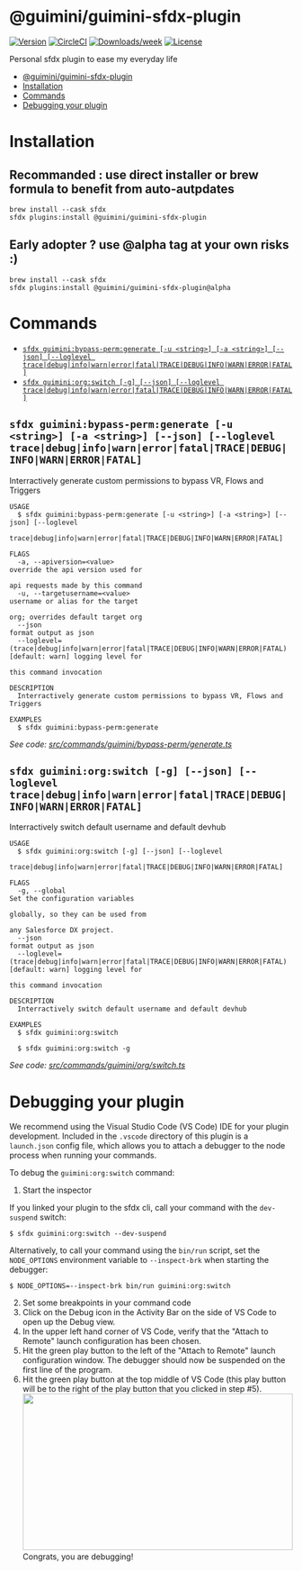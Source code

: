 # @guimini/guimini-sfdx-plugin

[![Version](https://img.shields.io/npm/v/@guimini/guimini-sfdx-plugin.svg)](https://npmjs.org/package/@guimini/guimini-sfdx-plugin)
[![CircleCI](https://circleci.com/gh/guimini/guimini-sfdx-plugin/tree/main.svg?style=shield)](https://circleci.com/gh/guimini/guimini-sfdx-plugin/tree/main)
[![Downloads/week](https://img.shields.io/npm/dw/@guimini/guimini-sfdx-plugin.svg)](https://npmjs.org/package/@guimini/guimini-sfdx-plugin)
[![License](https://img.shields.io/npm/l/@guimini/guimini-sfdx-plugin.svg)](https://github.com/guimini/guimini-sfdx-plugin/blob/main/package.json)

Personal sfdx plugin to ease my everyday life

<!-- toc -->
* [@guimini/guimini-sfdx-plugin](#guiminiguimini-sfdx-plugin)
* [Installation](#installation)
* [Commands](#commands)
* [Debugging your plugin](#debugging-your-plugin)
<!-- tocstop -->

# Installation

## Recommanded : use direct installer or brew formula to benefit from auto-autpdates

```
brew install --cask sfdx
sfdx plugins:install @guimini/guimini-sfdx-plugin
```

## Early adopter ? use @alpha tag at your own risks :)

```
brew install --cask sfdx
sfdx plugins:install @guimini/guimini-sfdx-plugin@alpha
```

# Commands

<!-- commands -->
* [`sfdx guimini:bypass-perm:generate [-u <string>] [-a <string>] [--json] [--loglevel trace|debug|info|warn|error|fatal|TRACE|DEBUG|INFO|WARN|ERROR|FATAL]`](#sfdx-guiminibypass-permgenerate--u-string--a-string---json---loglevel-tracedebuginfowarnerrorfataltracedebuginfowarnerrorfatal)
* [`sfdx guimini:org:switch [-g] [--json] [--loglevel trace|debug|info|warn|error|fatal|TRACE|DEBUG|INFO|WARN|ERROR|FATAL]`](#sfdx-guiminiorgswitch--g---json---loglevel-tracedebuginfowarnerrorfataltracedebuginfowarnerrorfatal)

## `sfdx guimini:bypass-perm:generate [-u <string>] [-a <string>] [--json] [--loglevel trace|debug|info|warn|error|fatal|TRACE|DEBUG|INFO|WARN|ERROR|FATAL]`

Interractively generate custom permissions to bypass VR, Flows and Triggers

```
USAGE
  $ sfdx guimini:bypass-perm:generate [-u <string>] [-a <string>] [--json] [--loglevel
    trace|debug|info|warn|error|fatal|TRACE|DEBUG|INFO|WARN|ERROR|FATAL]

FLAGS
  -a, --apiversion=<value>                                                          override the api version used for
                                                                                    api requests made by this command
  -u, --targetusername=<value>                                                      username or alias for the target
                                                                                    org; overrides default target org
  --json                                                                            format output as json
  --loglevel=(trace|debug|info|warn|error|fatal|TRACE|DEBUG|INFO|WARN|ERROR|FATAL)  [default: warn] logging level for
                                                                                    this command invocation

DESCRIPTION
  Interractively generate custom permissions to bypass VR, Flows and Triggers

EXAMPLES
  $ sfdx guimini:bypass-perm:generate
```

_See code: [src/commands/guimini/bypass-perm/generate.ts](https://github.com/guimini/guimini-sfdx-plugin/blob/v0.6.0/src/commands/guimini/bypass-perm/generate.ts)_

## `sfdx guimini:org:switch [-g] [--json] [--loglevel trace|debug|info|warn|error|fatal|TRACE|DEBUG|INFO|WARN|ERROR|FATAL]`

Interractively switch default username and default devhub

```
USAGE
  $ sfdx guimini:org:switch [-g] [--json] [--loglevel
    trace|debug|info|warn|error|fatal|TRACE|DEBUG|INFO|WARN|ERROR|FATAL]

FLAGS
  -g, --global                                                                      Set the configuration variables
                                                                                    globally, so they can be used from
                                                                                    any Salesforce DX project.
  --json                                                                            format output as json
  --loglevel=(trace|debug|info|warn|error|fatal|TRACE|DEBUG|INFO|WARN|ERROR|FATAL)  [default: warn] logging level for
                                                                                    this command invocation

DESCRIPTION
  Interractively switch default username and default devhub

EXAMPLES
  $ sfdx guimini:org:switch

  $ sfdx guimini:org:switch -g
```

_See code: [src/commands/guimini/org/switch.ts](https://github.com/guimini/guimini-sfdx-plugin/blob/v0.6.0/src/commands/guimini/org/switch.ts)_
<!-- commandsstop -->

# Debugging your plugin

We recommend using the Visual Studio Code (VS Code) IDE for your plugin development. Included in the `.vscode` directory of this plugin is a `launch.json` config file, which allows you to attach a debugger to the node process when running your commands.

To debug the `guimini:org:switch` command:

1. Start the inspector

If you linked your plugin to the sfdx cli, call your command with the `dev-suspend` switch:

```sh-session
$ sfdx guimini:org:switch --dev-suspend
```

Alternatively, to call your command using the `bin/run` script, set the `NODE_OPTIONS` environment variable to `--inspect-brk` when starting the debugger:

```sh-session
$ NODE_OPTIONS=--inspect-brk bin/run guimini:org:switch
```

2. Set some breakpoints in your command code
3. Click on the Debug icon in the Activity Bar on the side of VS Code to open up the Debug view.
4. In the upper left hand corner of VS Code, verify that the "Attach to Remote" launch configuration has been chosen.
5. Hit the green play button to the left of the "Attach to Remote" launch configuration window. The debugger should now be suspended on the first line of the program.
6. Hit the green play button at the top middle of VS Code (this play button will be to the right of the play button that you clicked in step #5).
   <br><img src=".images/vscodeScreenshot.png" width="480" height="278"><br>
   Congrats, you are debugging!
